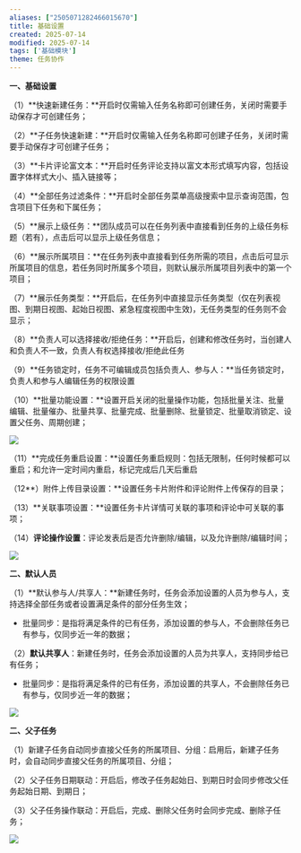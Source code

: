 ```yaml
---
aliases: ["2505071282466015670"]
title: 基础设置
created: 2025-07-14
modified: 2025-07-14
tags: ['基础模块']
theme: 任务协作
---
```


**一、基础设置**

（1）**快速新建任务：**开启时仅需输入任务名称即可创建任务，关闭时需要手动保存才可创建任务；

（2）**子任务快速新建：**开启时仅需输入任务名称即可创建子任务，关闭时需要手动保存才可创建子任务；

（3）**卡片评论富文本：**开启时任务评论支持以富文本形式填写内容，包括设置字体样式大小、插入链接等；

（4）**全部任务过滤条件：**开启时全部任务菜单高级搜索中显示查询范围，包含项目下任务和下属任务；

（5）**展示上级任务：**团队成员可以在任务列表中直接看到任务的上级任务标题（若有），点击后可以显示上级任务信息；

（6）**展示所属项目：**在任务列表中直接看到任务所需的项目，点击后可显示所属项目的信息，若任务同时所属多个项目，则默认展示所属项目列表中的第一个项目；

（7）**展示任务类型：**开启后，在任务列中直接显示任务类型（仅在列表视图、到期日视图、起始日视图、紧急程度视图中生效)，无任务类型的任务则不会显示；

（8）**负责人可以选择接收/拒绝任务：**开启后，创建和修改任务时，当创建人和负责人不一致，负责人有权选择接收/拒绝此任务

（9）**任务锁定时，任务不可编辑成员包括负责人、参与人：**当任务锁定时，负责人和参与人编辑任务的权限设置

（10）**批量功能设置：**设置开启关闭的批量操作功能，包括批量关注、批量编辑、批量催办、批量共享、批量完成、批量删除、批量锁定、批量取消锁定、设置父任务、周期创建；

![](8fbee11880aee3e7a85c8a1cbad357e8.jpg)

（11）**完成任务重启设置：**设置任务重启规则：包括无限制，任何时候都可以重启；和允许一定时间内重启，标记完成后几天后重启

（12**）附件上传目录设置：**设置任务卡片附件和评论附件上传保存的目录；

（13）**关联事项设置：**设置任务卡片详情可关联的事项和评论中可关联的事项；

（14）**评论操作设置**：评论发表后是否允许删除/编辑，以及允许删除/编辑时间；

![](2bd08f5d0438f1e27406d142c30c0399.jpg)

**二、默认人员**

（1）**默认参与人/共享人：**新建任务时，任务会添加设置的人员为参与人，支持选择全部任务或者设置满足条件的部分任务生效；

- 批量同步：是指将满足条件的已有任务，添加设置的参与人，不会删除任务已有参与，仅同步近一年的数据；

（2）**默认共享人**：新建任务时，任务会添加设置的人员为共享人，支持同步给已有任务；

- 批量同步：是指将满足条件的已有任务，添加设置的共享人，不会删除任务已有参与，仅同步近一年的数据；

![](80f4e7c02c8554473d3c6c34e93b36b7.jpg)

**二、父子任务**

（1）新建子任务自动同步直接父任务的所属项目、分组：启用后，新建子任务时，会自动同步直接父任务的所属项目、分组；

（2）父子任务日期联动：开启后，修改子任务起始日、到期日时会同步修改父任务起始日期、到期日；

（3）父子任务操作联动：开启后，完成、删除父任务时会同步完成、删除子任务；

![](e4329361ffb4187ac1995c9dd1a91d51.jpg)